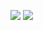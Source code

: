 

 [![](http://cf.way2muchnoise.eu/.svg)](https://minecraft.curseforge.com/projects/) [![](http://cf.way2muchnoise.eu/versions/.svg)](https://minecraft.curseforge.com/projects/)
 